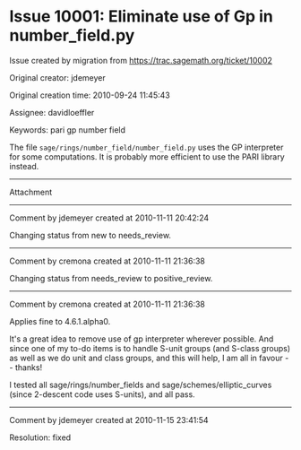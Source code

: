 # Issue 10001: Eliminate use of Gp in number_field.py

Issue created by migration from https://trac.sagemath.org/ticket/10002

Original creator: jdemeyer

Original creation time: 2010-09-24 11:45:43

Assignee: davidloeffler

Keywords: pari gp number field

The file `sage/rings/number_field/number_field.py` uses the GP interpreter for some computations.  It is probably more efficient to use the PARI library instead.


---

Attachment


---

Comment by jdemeyer created at 2010-11-11 20:42:24

Changing status from new to needs_review.


---

Comment by cremona created at 2010-11-11 21:36:38

Changing status from needs_review to positive_review.


---

Comment by cremona created at 2010-11-11 21:36:38

Applies fine to 4.6.1.alpha0.

It's a great idea to remove use of gp interpreter wherever possible.  And since one of my to-do items is to handle S-unit groups (and S-class groups) as well as we do unit and class groups, and this will help, I am all in favour -- thanks!

I tested all sage/rings/number_fields and sage/schemes/elliptic_curves (since 2-descent code uses S-units), and all pass.


---

Comment by jdemeyer created at 2010-11-15 23:41:54

Resolution: fixed
